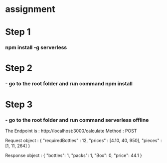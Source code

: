 # assignment

# Step 1 

### npm install -g serverless

# Step 2 
### - go to the root folder and run command npm install


# Step 3 
### - go to the root folder and run command serverless offline

The Endpoint is : http://localhost:3000/calculate
Method : POST

Request object : {
"requiredBottles" : 12,
"prices" : [4.10, 40, 950],
"pieces" : [1, 11, 264]
}

Response object : {
    "bottles": 1,
    "packs": 1,
    "Box": 0,
    "price": 44.1
}
